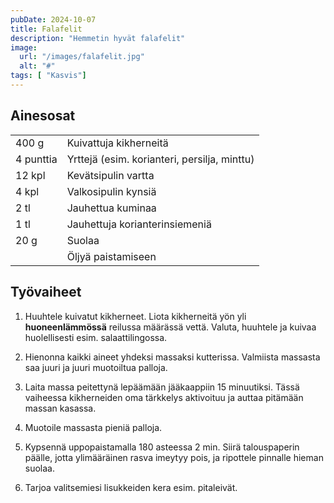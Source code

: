 ```yaml
---
pubDate: 2024-10-07
title: Falafelit
description: "Hemmetin hyvät falafelit"
image:
  url: "/images/falafelit.jpg"
  alt: "#"
tags: [ "Kasvis"]
---
```


## Ainesosat
|||
---|---
400 g|Kuivattuja kikherneitä
4 punttia|Yrttejä (esim. korianteri, persilja, minttu)
12 kpl|Kevätsipulin vartta
4 kpl|Valkosipulin kynsiä
2 tl|Jauhettua kuminaa
1 tl|Jauhettuja korianterinsiemeniä
20 g|Suolaa
||Öljyä paistamiseen

## Työvaiheet

1. Huuhtele kuivatut kikherneet. Liota kikherneitä yön yli **huoneenlämmössä** reilussa määrässä vettä. Valuta, huuhtele ja kuivaa huolellisesti esim. salaattilingossa.

2. Hienonna kaikki aineet yhdeksi massaksi kutterissa. Valmiista massasta saa juuri ja juuri muotoiltua palloja.

3. Laita massa peitettynä lepäämään jääkaappiin 15 minuutiksi. Tässä vaiheessa kikherneiden oma tärkkelys aktivoituu ja auttaa pitämään massan kasassa.

4. Muotoile massasta pieniä palloja. 

5. Kypsennä uppopaistamalla 180 asteessa 2 min. Siirä talouspaperin päälle, jotta ylimääräinen rasva imeytyy pois, ja ripottele pinnalle hieman suolaa.

6. Tarjoa valitsemiesi lisukkeiden kera esim. pitaleivät.